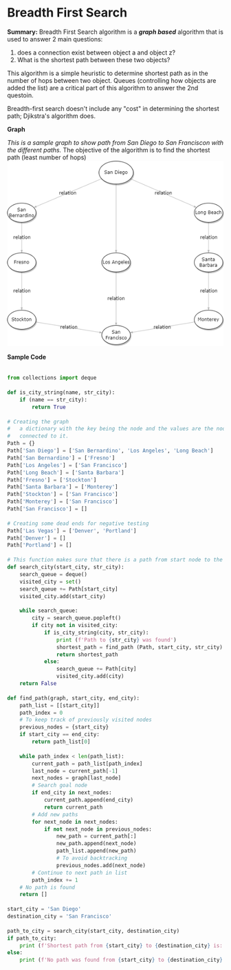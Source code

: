 # Breadth First Search

**Summary:**
Breadth First Search algorithm is a **_graph based_** algorithm that is used to answer 2 main questions:
1. does a connection exist between object a and object z?
2. What is the shortest path between these two objects?

This algorithm is a simple heuristic to determine shortest path as in the number of hops between two object.  Queues (controlling how objects are added the list) are a critical part of this algorithm to answer the 2nd questoin.

Breadth-first search doesn't include any "cost" in determining the shortest path; Djikstra's algorithm does.

**Graph**

_This is a sample graph to show path from San Diego to San Franciscon with the different paths._  The objective of the algorithm is to find the shortest path (least number of hops)
![alt text][Graph]

[Graph]: BreadthFirstSearch.png "Sample Graph"

**Sample Code**

```python

from collections import deque

def is_city_string(name, str_city):
    if (name == str_city):
        return True

# Creating the graph 
#   a dictionary with the key being the node and the values are the nodes
#   connected to it.
Path = {}
Path['San Diego'] = ['San Bernardino', 'Los Angeles', 'Long Beach']
Path['San Bernardino'] = ['Fresno']
Path['Los Angeles'] = ['San Francisco']
Path['Long Beach'] = ['Santa Barbara']
Path['Fresno'] = ['Stockton']
Path['Santa Barbara'] = ['Monterey']
Path['Stockton'] = ['San Francisco']
Path['Monterey'] = ['San Francisco']
Path['San Francisco'] = []

# Creating some dead ends for negative testing
Path['Las Vegas'] = ['Denver', 'Portland']
Path['Denver'] = []
Path['Portland'] = []

# This function makes sure that there is a path from start node to the end node
def search_city(start_city, str_city):
    search_queue = deque()
    visited_city = set()
    search_queue += Path[start_city]
    visited_city.add(start_city)

    while search_queue:
        city = search_queue.popleft()
        if city not in visited_city:
            if is_city_string(city, str_city):
                print (f'Path to {str_city} was found')
                shortest_path = find_path (Path, start_city, str_city)
                return shortest_path
            else:
                search_queue += Path[city]
                visited_city.add(city)
    return False

def find_path(graph, start_city, end_city):
    path_list = [[start_city]]
    path_index = 0
    # To keep track of previously visited nodes
    previous_nodes = {start_city}
    if start_city == end_city:
        return path_list[0]
        
    while path_index < len(path_list):
        current_path = path_list[path_index]
        last_node = current_path[-1]
        next_nodes = graph[last_node]
        # Search goal node
        if end_city in next_nodes:
            current_path.append(end_city)
            return current_path
        # Add new paths
        for next_node in next_nodes:
            if not next_node in previous_nodes:
                new_path = current_path[:]
                new_path.append(next_node)
                path_list.append(new_path)
                # To avoid backtracking
                previous_nodes.add(next_node)
        # Continue to next path in list
        path_index += 1
    # No path is found
    return []    

start_city = 'San Diego'
destination_city = 'San Francisco'

path_to_city = search_city(start_city, destination_city)
if path_to_city:
    print (f'Shortest path from {start_city} to {destination_city} is: {path_to_city}')
else:
    print (f'No path was found from {start_city} to {destination_city}')